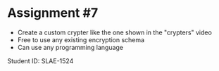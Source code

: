 # Assignment #7

* Create a custom crypter like the one shown in the "crypters" video
* Free to use any existing encryption schema
* Can use any programming language

Student ID: SLAE-1524
